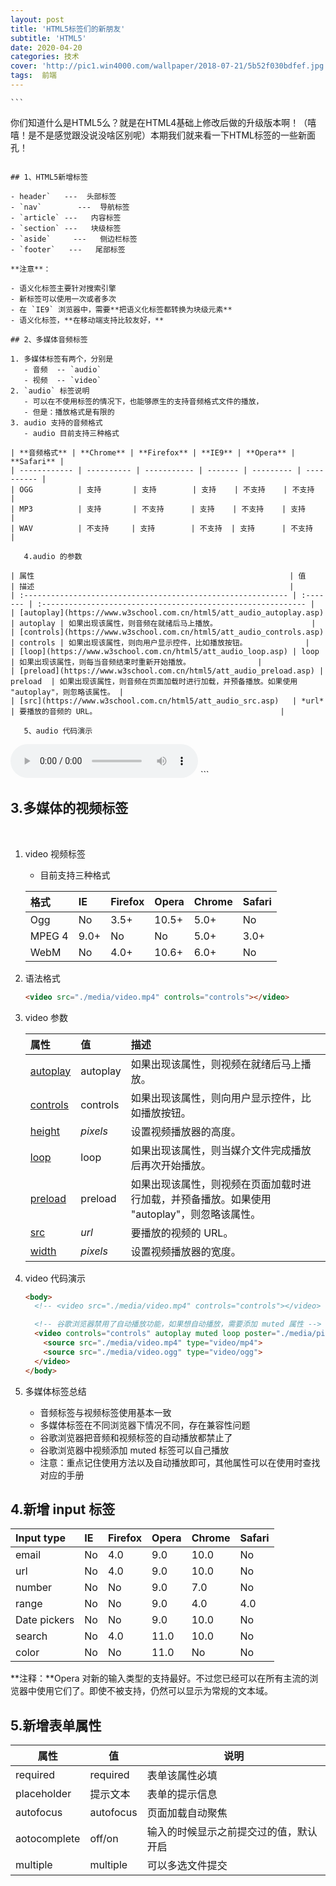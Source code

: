 ```yaml
---
layout: post
title: 'HTML5标签们的新朋友'
subtitle: 'HTML5'
date: 2020-04-20
categories: 技术
cover: 'http://pic1.win4000.com/wallpaper/2018-07-21/5b52f030bdfef.jpg'
tags:  前端
---
```


	```
你们知道什么是HTML5么？就是在HTML4基础上修改后做的升级版本啊！（嘻嘻！是不是感觉跟没说没啥区别呢）本期我们就来看一下HTML标签的一些新面孔！
```

## 1、HTML5新增标签

- header`   ---  头部标签
- `nav`        ---  导航标签
- `article` ---   内容标签
- `section` ---   块级标签
- `aside`     ---   侧边栏标签
- `footer`   ---   尾部标签

**注意**：

- 语义化标签主要针对搜索引擎
- 新标签可以使用一次或者多次
- 在 `IE9` 浏览器中，需要**把语义化标签都转换为块级元素**
- 语义化标签，**在移动端支持比较友好，**

## 2、多媒体音频标签

1. 多媒体标签有两个，分别是
   - 音频  -- `audio`
   - 视频  -- `video`
2. `audio` 标签说明
   - 可以在不使用标签的情况下，也能够原生的支持音频格式文件的播放，
   - 但是：播放格式是有限的
3. audio 支持的音频格式
   - audio 目前支持三种格式

| **音频格式** | **Chrome** | **Firefox** | **IE9** | **Opera** | **Safari** |
| ------------ | ---------- | ----------- | ------- | --------- | ---------- |
| OGG          | 支持       | 支持        | 支持    | 不支持    | 不支持     |
| MP3          | 支持       | 不支持      | 支持    | 不支持    | 支持       |
| WAV          | 不支持     | 支持        | 不支持  | 支持      | 不支持     |

​	4.audio 的参数

| 属性                                                         | 值       | 描述                                                         |
| :----------------------------------------------------------- | :------- | :----------------------------------------------------------- |
| [autoplay](https://www.w3school.com.cn/html5/att_audio_autoplay.asp) | autoplay | 如果出现该属性，则音频在就绪后马上播放。                     |
| [controls](https://www.w3school.com.cn/html5/att_audio_controls.asp) | controls | 如果出现该属性，则向用户显示控件，比如播放按钮。             |
| [loop](https://www.w3school.com.cn/html5/att_audio_loop.asp) | loop     | 如果出现该属性，则每当音频结束时重新开始播放。               |
| [preload](https://www.w3school.com.cn/html5/att_audio_preload.asp) | preload  | 如果出现该属性，则音频在页面加载时进行加载，并预备播放。如果使用 "autoplay"，则忽略该属性。 |
| [src](https://www.w3school.com.cn/html5/att_audio_src.asp)   | *url*    | 要播放的音频的 URL。                                         |

​	5、audio 代码演示

```
<body>
  <!-- 注意：在 chrome 浏览器中已经禁用了 autoplay 属性 -->
  <!-- <audio src="./media/snow.mp3" controls autoplay></audio> -->

  <!-- 
    因为不同浏览器支持不同的格式，所以我们采取的方案是这个音频准备多个文件
   -->
  <audio controls>
    <source src="./media/snow.mp3" type="audio/mpeg" />
  </audio>
</body>
```

## 3.多媒体的视频标签

​	

1. video 视频标签

   - 目前支持三种格式

   | 格式   | IE   | Firefox | Opera | Chrome | Safari |
   | :----- | :--- | :------ | :---- | :----- | :----- |
   | Ogg    | No   | 3.5+    | 10.5+ | 5.0+   | No     |
   | MPEG 4 | 9.0+ | No      | No    | 5.0+   | 3.0+   |
   | WebM   | No   | 4.0+    | 10.6+ | 6.0+   | No     |

2. 语法格式

   ```html
   <video src="./media/video.mp4" controls="controls"></video>
   ```

3. video 参数

   | 属性                                                         | 值       | 描述                                                         |
   | :----------------------------------------------------------- | :------- | :----------------------------------------------------------- |
   | [autoplay](https://www.w3school.com.cn/tags/att_video_autoplay.asp) | autoplay | 如果出现该属性，则视频在就绪后马上播放。                     |
   | [controls](https://www.w3school.com.cn/tags/att_video_controls.asp) | controls | 如果出现该属性，则向用户显示控件，比如播放按钮。             |
   | [height](https://www.w3school.com.cn/tags/att_video_height.asp) | *pixels* | 设置视频播放器的高度。                                       |
   | [loop](https://www.w3school.com.cn/tags/att_video_loop.asp)  | loop     | 如果出现该属性，则当媒介文件完成播放后再次开始播放。         |
   | [preload](https://www.w3school.com.cn/tags/att_video_preload.asp) | preload  | 如果出现该属性，则视频在页面加载时进行加载，并预备播放。如果使用 "autoplay"，则忽略该属性。 |
   | [src](https://www.w3school.com.cn/tags/att_video_src.asp)    | *url*    | 要播放的视频的 URL。                                         |
   | [width](https://www.w3school.com.cn/tags/att_video_width.asp) | *pixels* | 设置视频播放器的宽度。                                       |

4. video 代码演示

   ```html
   <body>
     <!-- <video src="./media/video.mp4" controls="controls"></video> -->
   
     <!-- 谷歌浏览器禁用了自动播放功能，如果想自动播放，需要添加 muted 属性 -->
     <video controls="controls" autoplay muted loop poster="./media/pig.jpg">
       <source src="./media/video.mp4" type="video/mp4">
       <source src="./media/video.ogg" type="video/ogg">
     </video>
   </body>
   ```

5. 多媒体标签总结

   - 音频标签与视频标签使用基本一致
   - 多媒体标签在不同浏览器下情况不同，存在兼容性问题
   - 谷歌浏览器把音频和视频标签的自动播放都禁止了
   - 谷歌浏览器中视频添加 muted 标签可以自己播放
   - 注意：重点记住使用方法以及自动播放即可，其他属性可以在使用时查找对应的手册

## 4.新增 input 标签

| Input type   | IE   | Firefox | Opera | Chrome | Safari |
| :----------- | :--- | :------ | :---- | :----- | :----- |
| email        | No   | 4.0     | 9.0   | 10.0   | No     |
| url          | No   | 4.0     | 9.0   | 10.0   | No     |
| number       | No   | No      | 9.0   | 7.0    | No     |
| range        | No   | No      | 9.0   | 4.0    | 4.0    |
| Date pickers | No   | No      | 9.0   | 10.0   | No     |
| search       | No   | 4.0     | 11.0  | 10.0   | No     |
| color        | No   | No      | 11.0  | No     | No     |

**注释：**Opera 对新的输入类型的支持最好。不过您已经可以在所有主流的浏览器中使用它们了。即使不被支持，仍然可以显示为常规的文本域。

## 5.新增表单属性

| 属性         | 值        | 说明                                   |
| ------------ | --------- | -------------------------------------- |
| required     | required  | 表单该属性必填                         |
| placeholder  | 提示文本  | 表单的提示信息                         |
| autofocus    | autofocus | 页面加载自动聚焦                       |
| aotocomplete | off/on    | 输入的时候显示之前提交过的值，默认开启 |
| multiple     | multiple  | 可以多选文件提交                       |

